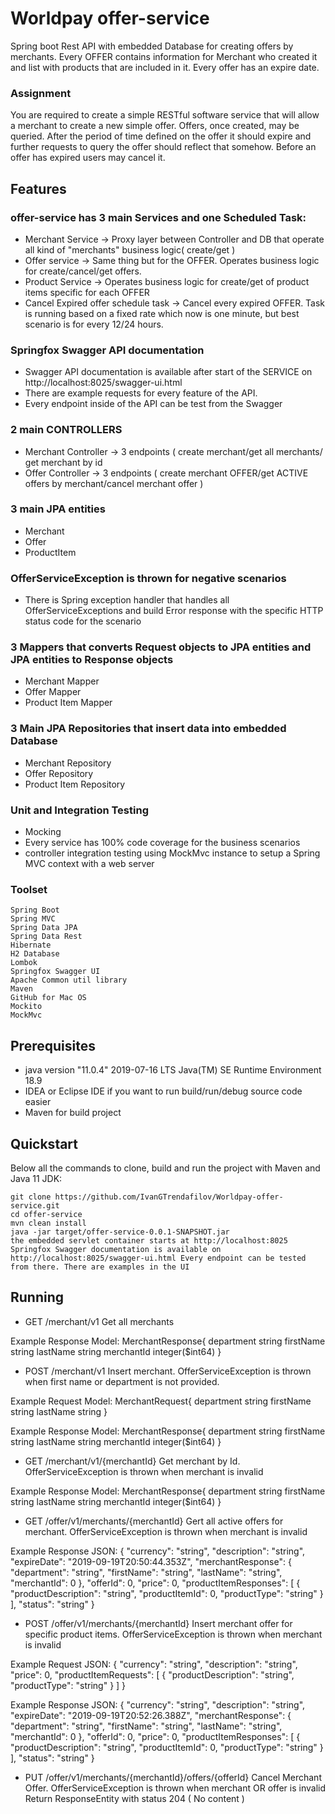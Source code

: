 # Worldpay offer-service

Spring boot Rest API with embedded Database for creating offers by merchants. Every OFFER contains information for Merchant who created it and list with products that are included in it. Every offer has an expire date.

### Assignment

You are required to create a simple RESTful software service that will
allow a merchant to create a new simple offer. Offers, once created, may be
queried. After the period of time defined on the offer it should expire and
further requests to query the offer should reflect that somehow. Before an offer
has expired users may cancel it.

## Features
### offer-service has 3 main Services and one Scheduled Task:

* Merchant Service -> Proxy layer between Controller and DB that operate all kind of "merchants" business logic( create/get )
* Offer service -> Same thing but for the OFFER. Operates business logic for create/cancel/get offers. 
* Product Service -> Operates business logic for create/get of product items specific for each OFFER
* Cancel Expired offer schedule task -> Cancel every expired OFFER. Task is running based on a fixed rate which now is one minute, but best scenario is for every 12/24 hours.

### Springfox Swagger API documentation

* Swagger API documentation is available after start of the SERVICE on http://localhost:8025/swagger-ui.html
* There are example requests for every feature of the API. 
* Every endpoint inside of the API can be test from the Swagger

### 2 main CONTROLLERS

* Merchant Controller -> 3 endpoints ( create merchant/get all merchants/ get merchant by id
* Offer Controller -> 3 endpoints ( create merchant OFFER/get ACTIVE offers by merchant/cancel merchant offer )

### 3 main JPA entities

* Merchant
* Offer
* ProductItem

### OfferServiceException is thrown for negative scenarios

* There is Spring exception handler that handles all OfferServiceExceptions and build Error response with the specific HTTP status code for the scenario

### 3 Mappers that converts Request objects to JPA entities and JPA entities to Response objects

* Merchant Mapper
* Offer Mapper 
* Product Item Mapper

### 3 Main JPA Repositories that insert data into embedded Database 

* Merchant Repository
* Offer Repository
* Product Item Repository

### Unit and Integration Testing

* Mocking
* Every service has 100% code coverage for the business scenarios
* controller integration testing using MockMvc instance to setup a Spring MVC context with a web server


### Toolset

    Spring Boot
    Spring MVC
    Spring Data JPA
    Spring Data Rest
    Hibernate
    H2 Database
    Lombok
    Springfox Swagger UI
    Apache Common util library
    Maven
    GitHub for Mac OS
    Mockito
    MockMvc
    
## Prerequisites

* java version "11.0.4" 2019-07-16 LTS Java(TM) SE Runtime Environment 18.9
* IDEA or Eclipse IDE if you want to run build/run/debug source code easier
* Maven for build project

## Quickstart

Below all the commands to clone, build and run the project with Maven and Java 11 JDK:

    git clone https://github.com/IvanGTrendafilov/Worldpay-offer-service.git
    cd offer-service
    mvn clean install
    java -jar target/offer-service-0.0.1-SNAPSHOT.jar
    the embedded servlet container starts at http://localhost:8025
    Springfox Swagger documentation is available on http://localhost:8025/swagger-ui.html Every endpoint can be tested from there. There are examples in the UI

## Running

* GET /merchant/v1 Get all merchants

Example Response Model:
MerchantResponse{
department	string
firstName	string
lastName	string
merchantId	integer($int64)
}

* POST /merchant/v1 Insert merchant. OfferServiceException is thrown when first name or department is not provided.

Example Request Model: 
MerchantRequest{
department	string
firstName	string
lastName	string
}

Example Response Model:
MerchantResponse{
department	string
firstName	string
lastName	string
merchantId	integer($int64)
}

* GET /merchant/v1/{merchantId} Get merchant by Id. OfferServiceException is thrown when merchant is invalid

Example Response Model: 
MerchantResponse{
department	string
firstName	string
lastName	string
merchantId	integer($int64)
}

* GET /offer/v1/merchants/{merchantId} Gert all active offers for merchant. OfferServiceException is thrown when merchant is invalid

Example Response JSON: 
{
  "currency": "string",
  "description": "string",
  "expireDate": "2019-09-19T20:50:44.353Z",
  "merchantResponse": {
    "department": "string",
    "firstName": "string",
    "lastName": "string",
    "merchantId": 0
  },
  "offerId": 0,
  "price": 0,
  "productItemResponses": [
    {
      "productDescription": "string",
      "productItemId": 0,
      "productType": "string"
    }
  ],
  "status": "string"
}

* POST /offer/v1/merchants/{merchantId} Insert merchant offer for specific product items. OfferServiceException is thrown when merchant is invalid

Example Request JSON:
{
  "currency": "string",
  "description": "string",
  "price": 0,
  "productItemRequests": [
    {
      "productDescription": "string",
      "productType": "string"
    }
  ]
}

Example Response JSON:
{
  "currency": "string",
  "description": "string",
  "expireDate": "2019-09-19T20:52:26.388Z",
  "merchantResponse": {
    "department": "string",
    "firstName": "string",
    "lastName": "string",
    "merchantId": 0
  },
  "offerId": 0,
  "price": 0,
  "productItemResponses": [
    {
      "productDescription": "string",
      "productItemId": 0,
      "productType": "string"
    }
  ],
  "status": "string"
}

* PUT /offer/v1/merchants/{merchantId}/offers/{offerId} Cancel Merchant Offer. OfferServiceException is thrown when merchant OR offer is invalid
Return ResponseEntity with status 204 ( No content )

